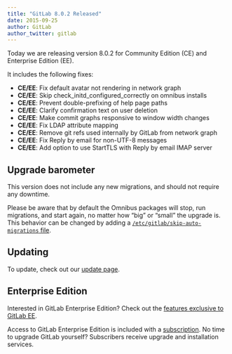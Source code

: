 ```yaml
---
title: "GitLab 8.0.2 Released"
date: 2015-09-25
author: GitLab
author_twitter: gitlab
---
```


Today we are releasing version 8.0.2 for Community Edition (CE) and Enterprise
Edition (EE).

It includes the following fixes:

- **CE/EE**: Fix default avatar not rendering in network graph
- **CE/EE**: Skip check_initd_configured_correctly on omnibus installs
- **CE/EE**: Prevent double-prefixing of help page paths
- **CE/EE**: Clarify confirmation text on user deletion
- **CE/EE**: Make commit graphs responsive to window width changes
- **CE/EE**: Fix LDAP attribute mapping
- **CE/EE**: Remove git refs used internally by GitLab from network graph
- **CE/EE**: Fix Reply by email for non-UTF-8 messages
- **CE/EE**: Add option to use StartTLS with Reply by email IMAP server

<!-- more -->

## Upgrade barometer

This version does not include any new migrations, and should not require any
downtime.

Please be aware that by default the Omnibus packages will stop, run migrations,
and start again, no matter how “big” or “small” the upgrade is. This behavior
can be changed by adding a [`/etc/gitlab/skip-auto-migrations`
file](http://doc.gitlab.com/omnibus/update/README.html).

## Updating

To update, check out our [update page](https://about.gitlab.com/update).

## Enterprise Edition

Interested in GitLab Enterprise Edition?
Check out the [features exclusive to GitLab EE](https://about.gitlab.com/features/#enterprise).

Access to GitLab Enterprise Edition is included with a [subscription](http://www.gitlab.com/pricing).
No time to upgrade GitLab yourself?
Subscribers receive upgrade and installation services.
